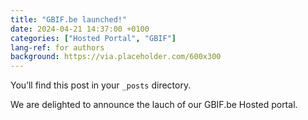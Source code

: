 ```yaml
---
title: "GBIF.be launched!"
date: 2024-04-21 14:37:00 +0100
categories: ["Hosted Portal", "GBIF"]
lang-ref: for authors
background: https://via.placeholder.com/600x300
---
```


You’ll find this post in your `_posts` directory.

We are delighted to announce the lauch of our GBIF.be Hosted portal.
